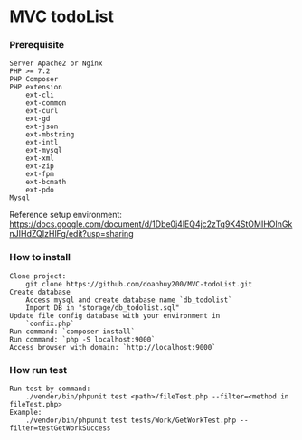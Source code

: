 # MVC todoList

### Prerequisite
    Server Apache2 or Nginx
    PHP >= 7.2
    PHP Composer
    PHP extension
        ext-cli
        ext-common
        ext-curl
        ext-gd
        ext-json
        ext-mbstring
        ext-intl
        ext-mysql
        ext-xml
        ext-zip
        ext-fpm
        ext-bcmath
        ext-pdo
    Mysql
    
Reference setup environment:
https://docs.google.com/document/d/1Dbe0j4lEQ4jc2zTq9K4StOMIHOInGknJIHdZQIzHlFg/edit?usp=sharing

### How to install
    Clone project:
        git clone https://github.com/doanhuy200/MVC-todoList.git
    Create database
        Access mysql and create database name `db_todolist`
        Import DB in "storage/db_todolist.sql"
    Update file config database with your environment in
        `confix.php`
    Run command: `composer install`
    Run command: `php -S localhost:9000`
    Access browser with domain: `http://localhost:9000`
    
### How run test
    Run test by command:
        ./vender/bin/phpunit test <path>/fileTest.php --filter=<method in fileTest.php>
    Example:
        ./vendor/bin/phpunit test tests/Work/GetWorkTest.php --filter=testGetWorkSuccess

